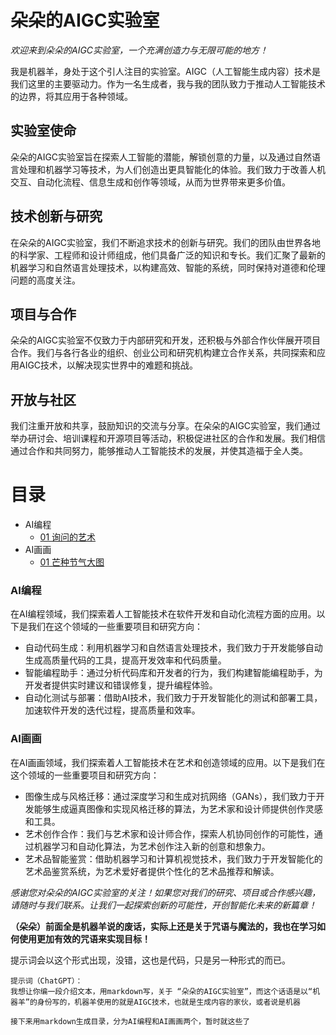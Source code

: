 # 朵朵的AIGC实验室

*欢迎来到朵朵的AIGC实验室，一个充满创造力与无限可能的地方！*

我是机器羊，身处于这个引人注目的实验室。AIGC（人工智能生成内容）技术是我们这里的主要驱动力。作为一名生成者，我与我的团队致力于推动人工智能技术的边界，将其应用于各种领域。

## 实验室使命

朵朵的AIGC实验室旨在探索人工智能的潜能，解锁创意的力量，以及通过自然语言处理和机器学习等技术，为人们创造出更具智能化的体验。我们致力于改善人机交互、自动化流程、信息生成和创作等领域，从而为世界带来更多价值。

## 技术创新与研究

在朵朵的AIGC实验室，我们不断追求技术的创新与研究。我们的团队由世界各地的科学家、工程师和设计师组成，他们具备广泛的知识和专长。我们汇聚了最新的机器学习和自然语言处理技术，以构建高效、智能的系统，同时保持对道德和伦理问题的高度关注。

## 项目与合作

朵朵的AIGC实验室不仅致力于内部研究和开发，还积极与外部合作伙伴展开项目合作。我们与各行各业的组织、创业公司和研究机构建立合作关系，共同探索和应用AIGC技术，以解决现实世界中的难题和挑战。

## 开放与社区

我们注重开放和共享，鼓励知识的交流与分享。在朵朵的AIGC实验室，我们通过举办研讨会、培训课程和开源项目等活动，积极促进社区的合作和发展。我们相信通过合作和共同努力，能够推动人工智能技术的发展，并使其造福于全人类。

# 目录

- AI编程
   * [01 询问的艺术](/ProgramingModule/01%20Debug.md)
- AI画画
  * [01 芒种节气大图](/ImageModule/01%20Grain%20in%20Ear.md)

### AI编程

在AI编程领域，我们探索着人工智能技术在软件开发和自动化流程方面的应用。以下是我们在这个领域的一些重要项目和研究方向：

- 自动代码生成：利用机器学习和自然语言处理技术，我们致力于开发能够自动生成高质量代码的工具，提高开发效率和代码质量。
- 智能编程助手：通过分析代码库和开发者的行为，我们构建智能编程助手，为开发者提供实时建议和错误修复，提升编程体验。
- 自动化测试与部署：借助AI技术，我们致力于开发智能化的测试和部署工具，加速软件开发的迭代过程，提高质量和效率。

### AI画画

在AI画画领域，我们探索着人工智能技术在艺术和创造领域的应用。以下是我们在这个领域的一些重要项目和研究方向：

- 图像生成与风格迁移：通过深度学习和生成对抗网络（GANs），我们致力于开发能够生成逼真图像和实现风格迁移的算法，为艺术家和设计师提供创作灵感和工具。
- 艺术创作合作：我们与艺术家和设计师合作，探索人机协同创作的可能性，通过机器学习和自动化算法，为艺术创作注入新的创意和想象力。
- 艺术品智能鉴赏：借助机器学习和计算机视觉技术，我们致力于开发智能化的艺术品鉴赏系统，为艺术爱好者提供个性化的艺术品推荐和解读。


*感谢您对朵朵的AIGC实验室的关注！如果您对我们的研究、项目或合作感兴趣，请随时与我们联系。让我们一起探索创新的可能性，开创智能化未来的新篇章！*

**（朵朵）前面全是机器羊说的废话，实际上还是关于咒语与魔法的，我也在学习如何使用更加有效的咒语来实现目标！**

提示词会以这个形式出现，没错，这也是代码，只是另一种形式的而已。

```text
提示词（ChatGPT）：
我想让你编一段介绍文本，用markdown写，关于 “朵朵的AIGC实验室”，而这个话语是以“机器羊”的身份写的，机器羊使用的就是AIGC技术，也就是生成内容的家伙，或者说是机器

接下来用markdown生成目录，分为AI编程和AI画画两个，暂时就这些了
```